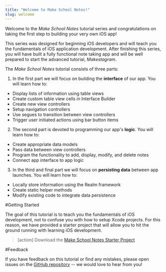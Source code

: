 ```yaml
---
title: "Welcome to Make School Notes!"
slug: welcome
---
```


Welcome to the *Make School Notes* tutorial series and congratulations on taking the first step to building your very own iOS app!

This series was designed for beginning iOS developers and will teach you the fundamentals of iOS application development. After finishing this series, you will have built a fully functional note taking app and will be well prepared to start the advanced tutorial, *Makestagram*.

The *Make School Notes* tutorial consists of three parts:

1. In the first part we will focus on building the **interface** of our app. You will learn how to:

* Display lists of information using table views
* Create custom table view cells in Interface Builder
* Create new view controllers
* Setup navigation controllers
* Use segues to transition between view controllers
* Trigger user initiated actions using bar button items

2. The second part is devoted to programming our app's **logic**. You will learn how to:

* Create appropriate data models
* Pass data between view controllers
* Program the functionality to add, display, modify, and delete notes
* Connect app interface to app logic

3. In the third and final part we will focus on **persisting data** between app launches. You will learn how to:

* Locally store information using the Realm framework
* Create static helper methods
* Modify existing code to integrate data persistence

#Getting Started

The goal of this tutorial is to teach you the fundamentals of iOS development, not to confuse you with how to setup Xcode projects. For this reason, we have provided a starter project that will allow you to hit the ground running with learning iOS development.

> [action]
Download the [Make School Notes Starter Project](https://github.com/MakeSchool-Tutorials/MakeSchoolNotes-Swift-V2-Solution/archive/54a8a71dc6e9482318e14c4bd496fc0bf734a26d.zip)

#Feedback

If you have feedback on this tutorial or find any mistakes, please open issues on the [GitHub repository](https://github.com/orcudy/MakeSchoolNotesTutorial) -- we would love to hear from you!
